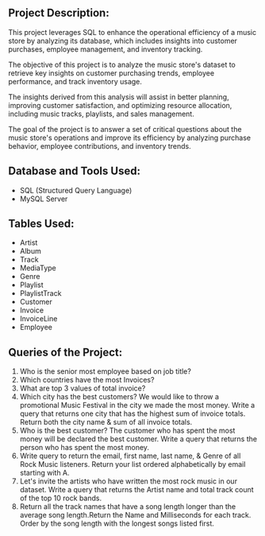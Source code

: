 ## Project Description:
This project leverages SQL to enhance the operational efficiency of a music store by analyzing its database, which includes insights into customer purchases, employee management, and inventory tracking.

The objective of this project is to analyze the music store's dataset to retrieve key insights on customer purchasing trends, employee performance, and track inventory usage.

The insights derived from this analysis will assist in better planning, improving customer satisfaction, and optimizing resource allocation, including music tracks, playlists, and sales management.

The goal of the project is to answer a set of critical questions about the music store's operations and improve its efficiency by analyzing purchase behavior, employee contributions, and inventory trends.

## Database and Tools Used:
* SQL (Structured Query Language)
* MySQL Server

## Tables Used:
* Artist
* Album
* Track
* MediaType
* Genre
* Playlist
* PlaylistTrack
* Customer
* Invoice
* InvoiceLine
* Employee

##  Queries of the Project:
1. Who is the senior most employee based on job title?
2. Which countries have the most Invoices?
3. What are top 3 values of total invoice?
4. Which city has the best customers? We would like to throw a promotional Music Festival in the city we made the most money. Write a query that returns one city that has the highest sum of invoice totals. Return both the city name & sum of all invoice totals.
5. Who is the best customer? The customer who has spent the most money will be declared the best customer. Write a query that returns the person who has spent the most money.
6. Write query to return the email, first name, last name, & Genre of all Rock Music listeners. Return your list ordered alphabetically by email starting with A.
7. Let's invite the artists who have written the most rock music in our dataset. Write a query that returns the Artist name and total track count of the top 10 rock bands.
8. Return all the track names that have a song length longer than the average song length.Return the Name and Milliseconds for each track. Order by the song length with the longest songs listed first.

